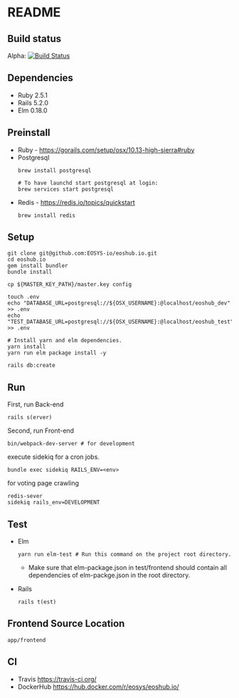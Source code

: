 # README

## Build status
Alpha: [![Build Status](https://travis-ci.org/EOSYS-io/eoshub.io.svg?branch=alpha)](https://travis-ci.org/EOSYS-io/eoshub.io)

## Dependencies
- Ruby 2.5.1
- Rails 5.2.0
- Elm 0.18.0

## Preinstall
- Ruby - https://gorails.com/setup/osx/10.13-high-sierra#ruby
- Postgresql
  ```
  brew install postgresql

  # To have launchd start postgresql at login:
  brew services start postgresql
  ```
- Redis - https://redis.io/topics/quickstart
  ```
  brew install redis
  ```

## Setup
```
git clone git@github.com:EOSYS-io/eoshub.io.git
cd eoshub.io
gem install bundler
bundle install

cp ${MASTER_KEY_PATH}/master.key config

touch .env
echo "DATABASE_URL=postgresql://${OSX_USERNAME}:@localhost/eoshub_dev" >> .env
echo "TEST_DATABASE_URL=postgresql://${OSX_USERNAME}:@localhost/eoshub_test" >> .env

# Install yarn and elm dependencies.
yarn install
yarn run elm package install -y

rails db:create
```

## Run
First, run Back-end  
```  
rails s(erver)  
```  

Second, run Front-end  
```  
bin/webpack-dev-server # for development  
```  

execute sidekiq for a cron jobs.  
```  
bundle exec sidekiq RAILS_ENV=<env>  
```  

for voting page crawling
```
redis-sever
sidekiq rails_env=DEVELOPMENT
```


## Test
- Elm
  ```
  yarn run elm-test # Run this command on the project root directory.
  ```
  - Make sure that elm-package.json in test/frontend should contain all dependencies of
  elm-packge.json in the root directory.

- Rails
  ```
  rails t(est)
  ```

## Frontend Source Location
```
app/frontend
```

## CI
- Travis https://travis-ci.org/
- DockerHub https://hub.docker.com/r/eosys/eoshub.io/
